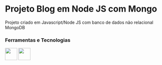 # Projeto Blog em Node JS com Mongo

Projeto criado em Javascript/Node JS com banco de dados não relacional MongoDB

### Ferramentas e Tecnologias

<img src="https://cdn.jsdelivr.net/gh/devicons/devicon/icons/nodejs/nodejs-original-wordmark.svg" width="40" height="40" />

<img src="https://cdn.jsdelivr.net/gh/devicons/devicon/icons/mongodb/mongodb-original-wordmark.svg" width="40" height="40" />
